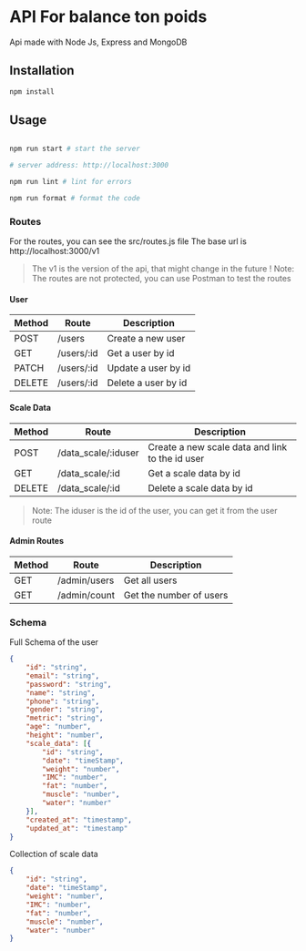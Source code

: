 # API For balance ton poids
Api made with Node Js, Express and MongoDB

## Installation

```bash
npm install

```

## Usage

```bash

npm run start # start the server

# server address: http://localhost:3000

npm run lint # lint for errors

npm run format # format the code

```

### Routes

For the routes, you can see the src/routes.js file
The base url is http://localhost:3000/v1
> The v1 is the version of the api, that might change in the future !
> Note: The routes are not protected, you can use Postman to test the routes

#### User

| Method | Route | Description |
| ------ | ------ | ------ |
| POST | /users | Create a new user |
| GET | /users/:id | Get a user by id |
| PATCH | /users/:id | Update a user by id |
| DELETE | /users/:id | Delete a user by id |

#### Scale Data

| Method | Route | Description |
| ------ | ------ | ------ |
| POST | /data_scale/:iduser | Create a new scale data and link to the id user |
| GET | /data_scale/:id | Get a scale data by id|
| DELETE | /data_scale/:id | Delete a scale data by id|
> Note: The iduser is the id of the user, you can get it from the user route

#### Admin Routes

| Method | Route | Description |
| ------ | ------ | ------ |
| GET | /admin/users | Get all users |
| GET | /admin/count | Get the number of users |


### Schema
Full Schema of the user
```json
{
    "id": "string",
    "email": "string",
    "password": "string",
    "name": "string",
    "phone": "string",
    "gender": "string",
    "metric": "string",
    "age": "number",
    "height": "number",
    "scale_data": [{
        "id": "string",
        "date": "timeStamp",
        "weight": "number",
        "IMC": "number",
        "fat": "number",
        "muscle": "number",
        "water": "number"
    }],
    "created_at": "timestamp",
    "updated_at": "timestamp" 
}
```

Collection of scale data
```json
{
    "id": "string",
    "date": "timeStamp",
    "weight": "number",
    "IMC": "number",
    "fat": "number",
    "muscle": "number",
    "water": "number"
}
```

